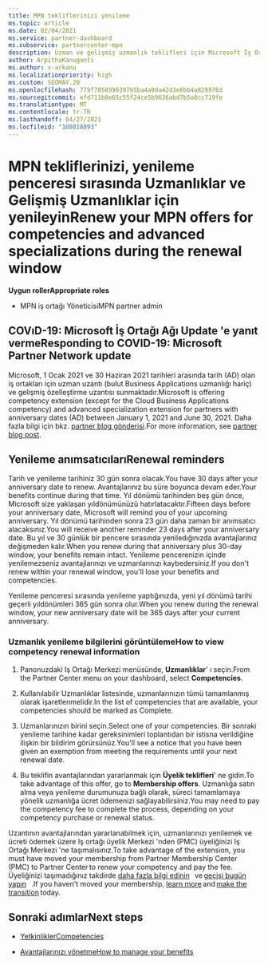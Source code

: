 ```yaml
---
title: MPN tekliflerinizi yenileme
ms.topic: article
ms.date: 02/04/2021
ms.service: partner-dashboard
ms.subservice: partnercenter-mpn
description: Uzman ve gelişmiş uzmanlık teklifleri için Microsoft İş Ortağı Ağı (MPN) tekliflerini Yenile-yenileme penceresi, satın alma tarihi ve bir gün için yıldönümüne başlar.
author: ArpithaKanuganti
ms.author: v-arkanu
ms.localizationpriority: high
ms.custom: SEOMAY.20
ms.openlocfilehash: 779f785899039765ba4a9da42d3e6bb4a828976d
ms.sourcegitcommit: efd711b0e65c55f24ce5b9636abd7b5a8cc719fe
ms.translationtype: MT
ms.contentlocale: tr-TR
ms.lasthandoff: 04/27/2021
ms.locfileid: "108018093"
---
```

# <a name="renew-your-mpn-offers-for-competencies-and-advanced-specializations-during-the-renewal-window"></a><span data-ttu-id="46c75-103">MPN tekliflerinizi, yenileme penceresi sırasında Uzmanlıklar ve Gelişmiş Uzmanlıklar için yenileyin</span><span class="sxs-lookup"><span data-stu-id="46c75-103">Renew your MPN offers for competencies and advanced specializations during the renewal window</span></span>

<span data-ttu-id="46c75-104">**Uygun roller**</span><span class="sxs-lookup"><span data-stu-id="46c75-104">**Appropriate roles**</span></span>

- <span data-ttu-id="46c75-105">MPN iş ortağı Yöneticisi</span><span class="sxs-lookup"><span data-stu-id="46c75-105">MPN partner admin</span></span>

## <a name="responding-to-covid-19-microsoft-partner-network-update"></a><span data-ttu-id="46c75-106">COVıD-19: Microsoft İş Ortağı Ağı Update 'e yanıt verme</span><span class="sxs-lookup"><span data-stu-id="46c75-106">Responding to COVID-19: Microsoft Partner Network update</span></span>

<span data-ttu-id="46c75-107">Microsoft, 1 Ocak 2021 ve 30 Haziran 2021 tarihleri arasında tarih (AD) olan iş ortakları için uzman uzantı (bulut Business Applications uzmanlığı hariç) ve gelişmiş özelleştirme uzantısı sunmaktadır.</span><span class="sxs-lookup"><span data-stu-id="46c75-107">Microsoft is offering competency extension (except for the Cloud Business Applications competency) and advanced specialization extension for partners with anniversary dates (AD) between January 1, 2021 and June 30, 2021.</span></span> <span data-ttu-id="46c75-108">Daha fazla bilgi için bkz. [partner blog gönderisi](https://blogs.partner.microsoft.com/mpn/responding-to-covid-19-microsoft-partner-network/).</span><span class="sxs-lookup"><span data-stu-id="46c75-108">For more information, see [partner blog post](https://blogs.partner.microsoft.com/mpn/responding-to-covid-19-microsoft-partner-network/).</span></span>

## <a name="renewal-reminders"></a><span data-ttu-id="46c75-109">Yenileme anımsatıcıları</span><span class="sxs-lookup"><span data-stu-id="46c75-109">Renewal reminders</span></span>

<span data-ttu-id="46c75-110">Tarih ve yenileme tarihiniz 30 gün sonra olacak.</span><span class="sxs-lookup"><span data-stu-id="46c75-110">You have 30 days after your anniversary date to renew.</span></span> <span data-ttu-id="46c75-111">Avantajlarınız bu süre boyunca devam eder.</span><span class="sxs-lookup"><span data-stu-id="46c75-111">Your benefits continue during that time.</span></span> <span data-ttu-id="46c75-112">Yıl dönümü tarihinden beş gün önce, Microsoft size yaklaşan yıldönümünüzü hatırlatacaktır.</span><span class="sxs-lookup"><span data-stu-id="46c75-112">Fifteen days before your anniversary date, Microsoft will remind you of your upcoming anniversary.</span></span> <span data-ttu-id="46c75-113">Yıl dönümü tarihinden sonra 23 gün daha zaman bir anımsatıcı alacaksınız.</span><span class="sxs-lookup"><span data-stu-id="46c75-113">You will receive another reminder 23 days after your anniversary date.</span></span> <span data-ttu-id="46c75-114">Bu yıl ve 30 günlük bir pencere sırasında yeniledığınızda avantajlarınız değişmeden kalır.</span><span class="sxs-lookup"><span data-stu-id="46c75-114">When you renew during that anniversary plus 30-day window, your benefits remain intact.</span></span> <span data-ttu-id="46c75-115">Yenileme pencerenizin içinde yenilemezseniz avantajlarınızı ve uzmanlarınızı kaybedersiniz.</span><span class="sxs-lookup"><span data-stu-id="46c75-115">If you don't renew within your renewal window, you'll lose your benefits and competencies.</span></span>

<span data-ttu-id="46c75-116">Yenileme penceresi sırasında yenileme yaptığınızda, yeni yıl dönümü tarihi geçerli yıldönümleri 365 gün sonra olur.</span><span class="sxs-lookup"><span data-stu-id="46c75-116">When you renew during the renewal window, your new anniversary date will be 365 days after your current anniversary.</span></span>

### <a name="how-to-view-competency-renewal-information"></a><span data-ttu-id="46c75-117">Uzmanlık yenileme bilgilerini görüntüleme</span><span class="sxs-lookup"><span data-stu-id="46c75-117">How to view competency renewal information</span></span>

1. <span data-ttu-id="46c75-118">Panonuzdaki Iş Ortağı Merkezi menüsünde, **Uzmanlıklar**' ı seçin.</span><span class="sxs-lookup"><span data-stu-id="46c75-118">From the Partner Center menu on your dashboard, select **Competencies**.</span></span>  

2. <span data-ttu-id="46c75-119">Kullanılabilir Uzmanlıklar listesinde, uzmanlarınızın tümü tamamlanmış olarak işaretlenmelidir.</span><span class="sxs-lookup"><span data-stu-id="46c75-119">In the list of competencies that are available, your competencies should be marked as Complete.</span></span>  

3. <span data-ttu-id="46c75-120">Uzmanlarınızın birini seçin.</span><span class="sxs-lookup"><span data-stu-id="46c75-120">Select one of your competencies.</span></span> <span data-ttu-id="46c75-121">Bir sonraki yenileme tarihine kadar gereksinimleri toplantıdan bir istisna verildiğine ilişkin bir bildirim görürsünüz.</span><span class="sxs-lookup"><span data-stu-id="46c75-121">You'll see a notice that you have been given an exemption from meeting the requirements until your next renewal date.</span></span>

4. <span data-ttu-id="46c75-122">Bu teklifin avantajlarından yararlanmak için **Üyelik teklifleri**' ne gidin.</span><span class="sxs-lookup"><span data-stu-id="46c75-122">To take advantage of this offer, go to **Membership offers**.</span></span> <span data-ttu-id="46c75-123">Uzmanlığa satın alma veya yenileme durumunuza bağlı olarak, süreci tamamlamaya yönelik uzmanlığa ücret ödemenizi sağlayabilirsiniz.</span><span class="sxs-lookup"><span data-stu-id="46c75-123">You may need to pay the competency fee to complete the process, depending on your competency purchase or renewal status.</span></span>

<span data-ttu-id="46c75-124">Uzantının avantajlarından yararlanabilmek için, uzmanlarınızı yenilemek ve ücreti ödemek üzere Iş ortağı üyelik Merkezi 'nden (PMC) üyeliğinizi Iş Ortağı Merkezi 'ne taşımalısınız.</span><span class="sxs-lookup"><span data-stu-id="46c75-124">To take advantage of the extension, you must have moved your membership from Partner Membership Center (PMC) to Partner Center to renew your competency and pay the fee.</span></span> <span data-ttu-id="46c75-125">Üyeliğinizi taşımadığınız takdirde [daha fazla bilgi edinin](prepare-pmc-pc-migration.md)   ve [geçişi bugün yapın](https://partners.microsoft.com/partnerprogram/Welcome.aspx)   .</span><span class="sxs-lookup"><span data-stu-id="46c75-125">If you haven't moved your membership, [learn more](prepare-pmc-pc-migration.md) and [make the transition](https://partners.microsoft.com/partnerprogram/Welcome.aspx) today.</span></span>  

## <a name="next-steps"></a><span data-ttu-id="46c75-126">Sonraki adımlar</span><span class="sxs-lookup"><span data-stu-id="46c75-126">Next steps</span></span>

- [<span data-ttu-id="46c75-127">Yetkinlikler</span><span class="sxs-lookup"><span data-stu-id="46c75-127">Competencies</span></span>](learn-about-competencies.md)

- [<span data-ttu-id="46c75-128">Avantajlarınızı yönetme</span><span class="sxs-lookup"><span data-stu-id="46c75-128">How to manage your benefits</span></span>](manage-your-partner-network-benefits.md)

